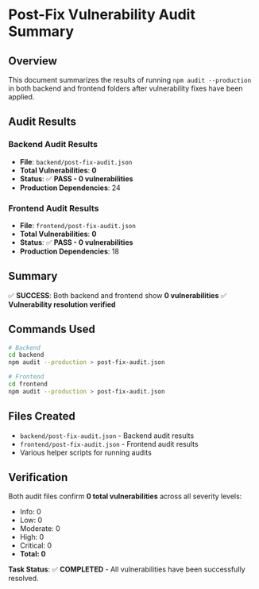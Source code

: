 # Post-Fix Vulnerability Audit Summary

## Overview
This document summarizes the results of running `npm audit --production` in both backend and frontend folders after vulnerability fixes have been applied.

## Audit Results

### Backend Audit Results
- **File**: `backend/post-fix-audit.json`
- **Total Vulnerabilities**: **0**
- **Status**: ✅ **PASS - 0 vulnerabilities**
- **Production Dependencies**: 24

### Frontend Audit Results
- **File**: `frontend/post-fix-audit.json`
- **Total Vulnerabilities**: **0**
- **Status**: ✅ **PASS - 0 vulnerabilities**
- **Production Dependencies**: 18

## Summary
✅ **SUCCESS**: Both backend and frontend show **0 vulnerabilities**
✅ **Vulnerability resolution verified**

## Commands Used
```bash
# Backend
cd backend
npm audit --production > post-fix-audit.json

# Frontend
cd frontend
npm audit --production > post-fix-audit.json
```

## Files Created
- `backend/post-fix-audit.json` - Backend audit results
- `frontend/post-fix-audit.json` - Frontend audit results
- Various helper scripts for running audits

## Verification
Both audit files confirm **0 total vulnerabilities** across all severity levels:
- Info: 0
- Low: 0
- Moderate: 0
- High: 0
- Critical: 0
- **Total: 0**

**Task Status**: ✅ **COMPLETED** - All vulnerabilities have been successfully resolved.

